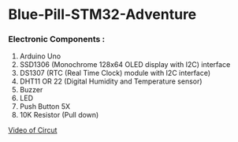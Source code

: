 
# Blue-Pill-STM32-Adventure

### Electronic Components :
1. Arduino Uno
2. SSD1306 (Monochrome 128x64 OLED display with I2C) interface
3. DS1307 (RTC (Real Time Clock) module with I2C interface)
4. DHT11 OR 22 (Digital Humidity and Temperature sensor)
5. Buzzer
6. LED
7. Push Button 5X
8. 10K Resistor (Pull down)


[Video of Circut](https://s33.picofile.com/file/8483547818/video_2025_03_25_02_19_31.mp4.html)

